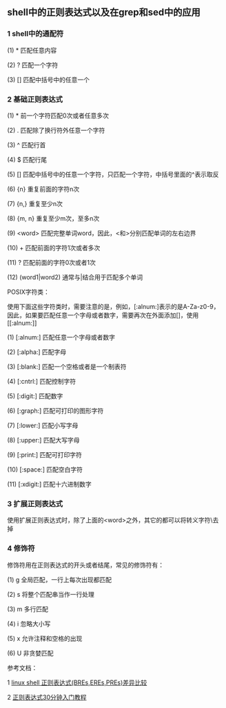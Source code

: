 ## shell中的正则表达式以及在grep和sed中的应用

### 1 shell中的通配符

(1) * 匹配任意内容

(2) ? 匹配一个字符

(3) [] 匹配中括号中的任意一个

### 2 基础正则表达式

(1) * 前一个字符匹配0次或者任意多次

(2) . 匹配除了换行符外任意一个字符

(3) ^ 匹配行首

(4) $ 匹配行尾

(5) [] 匹配中括号中的任意一个字符，只匹配一个字符，中括号里面的^表示取反

(6) \{n\} 重复前面的字符n次

(7) \{n,\} 重复至少n次

(8) \{m, n\} 重复至少m次，至多n次

(9) \<word\> 匹配完整单词word，因此，\<和\>分别匹配单词的左右边界

(10) \+ 匹配前面的字符1次或者多次

(11) \? 匹配前面的字符0次或者1次

(12) \(word1|word2\) 通常与|结合用于匹配多个单词

POSIX字符类：

使用下面这些字符类时，需要注意的是，例如，[:alnum:]表示的是A-Za-z0-9，因此，如果要匹配任意一个字母或者数字，需要再次在外面添加[]，使用[[:alnum:]]

(1) [:alnum:] 匹配任意一个字母或者数字

(2) [:alpha:] 匹配字母

(3) [:blank:] 匹配一个空格或者是一个制表符

(4) [:cntrl:] 匹配控制字符

(5) [:digit:] 匹配数字

(6) [:graph:] 匹配可打印的图形字符

(7) [:lower:] 匹配小写字母

(8) [:upper:] 匹配大写字母

(9) [:print:] 匹配可打印字符

(10) [:space:] 匹配空白字符

(11) [:xdigit:] 匹配十六进制数字

### 3 扩展正则表达式

使用扩展正则表达式时，除了上面的\<word\>之外，其它的都可以将转义字符\去掉

### 4 修饰符

修饰符用在正则表达式的开头或者结尾，常见的修饰符有：

(1) g 全局匹配，一行上每次出现都匹配

(2) s 将整个匹配串当作一行处理

(3) m 多行匹配

(4) i 忽略大小写

(5) x 允许注释和空格的出现

(6) U 非贪婪匹配

参考文档：

1 [linux shell 正则表达式(BREs,EREs,PREs)差异比较](http://club.alibabatech.org/article_detail.htm?articleId=35)

2 [正则表达式30分钟入门教程](http://deerchao.net/tutorials/regex/regex.htm)